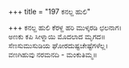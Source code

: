 +++
title = "197 ಕನಲ್ದ ಹುಲಿ"

+++
ಕನಲ್ದ ಹುಲಿ ಕೆರಳ್ದ ಹರಿ ಮುಳ್ಕರಡಿ ಛಲನಾಗ।  
ಅಣಕು ಕಪಿ ಸೀಳ್ನಾಯಿ ಮೊದಲಾದ ಮೃಗದ॥  
ಸೆಣಸುಮುಸುಡಿಯ ಘೋರದುಷ್ಟಚೇಷ್ಟೆಗಳೆಲ್ಲ।  
ವಣಗಿಹುವು ನರಮನದಿ - ಮಂಕುತಿಮ್ಮ॥  
